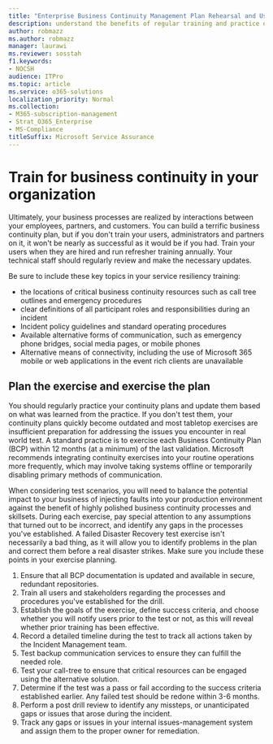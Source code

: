 ```yaml
---
title: "Enterprise Business Continuity Management Plan Rehearsal and User Training"
description: understand the benefits of regular training and practice of your business continuity plan. 
author: robmazz
ms.author: robmazz
manager: laurawi
ms.reviewer: sosstah
f1.keywords:
- NOCSH
audience: ITPro
ms.topic: article
ms.service: o365-solutions
localization_priority: Normal
ms.collection: 
- M365-subscription-management
- Strat_O365_Enterprise
- MS-Compliance
titleSuffix: Microsoft Service Assurance
---
```


# Train for business continuity in your organization

Ultimately, your business processes are realized by interactions between your employees, partners, and customers. You can build a terrific business continuity plan, but if you don't train your users, administrators and partners on it, it won't be nearly as successful as it would be if you had. Train your users when they are hired and run refresher training annually. Your technical staff should regularly review and make the necessary updates.

Be sure to include these key topics in your service resiliency training:

- the locations of critical business continuity resources such as call tree outlines and emergency procedures
- clear definitions of all participant roles and responsibilities during an incident
- Incident policy guidelines and standard operating procedures
- Available alternative forms of communication, such as emergency phone bridges, social media pages, or mobile phones
- Alternative means of connectivity, including the use of Microsoft 365 mobile or web applications in the event rich clients are unavailable

## Plan the exercise and exercise the plan

You should regularly practice your continuity plans and update them based on what was learned from the practice. If you don't test them, your continuity plans quickly become outdated and most tabletop exercises are insufficient preparation for addressing the issues you encounter in real world test. A standard practice is to exercise each Business Continuity Plan (BCP) within 12 months (at a minimum) of the last validation. Microsoft recommends integrating continuity exercises into your routine operations more frequently, which may involve taking systems offline or temporarily disabling primary methods of communication.  

When considering test scenarios, you will need to balance the potential impact to your business of injecting faults into your production environment against the benefit of highly polished business continuity processes and skillsets.
During each exercise, pay special attention to any assumptions that turned out to be incorrect, and identify any gaps in the processes you've established. A failed Disaster Recovery test exercise isn't necessarily a bad thing, as it will allow you to identify problems in the plan and correct them before a real disaster strikes. Make sure you include these points in your exercise planning.

1. Ensure that all BCP documentation is updated and available in secure, redundant repositories.
2. Train all users and stakeholders regarding the processes and procedures you've established for the drill.
3. Establish the goals of the exercise, define success criteria, and choose whether you will notify users prior to the test or not, as this will reveal whether prior training has been effective.
4. Record a detailed timeline during the test to track all actions taken by the Incident Management team.
5. Test backup communication services to ensure they can fulfill the needed role.
6. Test your call-tree to ensure that critical resources can be engaged using the alternative solution.
7. Determine if the test was a pass or fail according to the success criteria established earlier. Any failed test should be redone within 3-6 months.
8. Perform a post drill review to identify any missteps, or unanticipated gaps or issues that arose during the incident.
9. Track any gaps or issues in your internal issues-management system and assign them to the proper owner for remediation.

